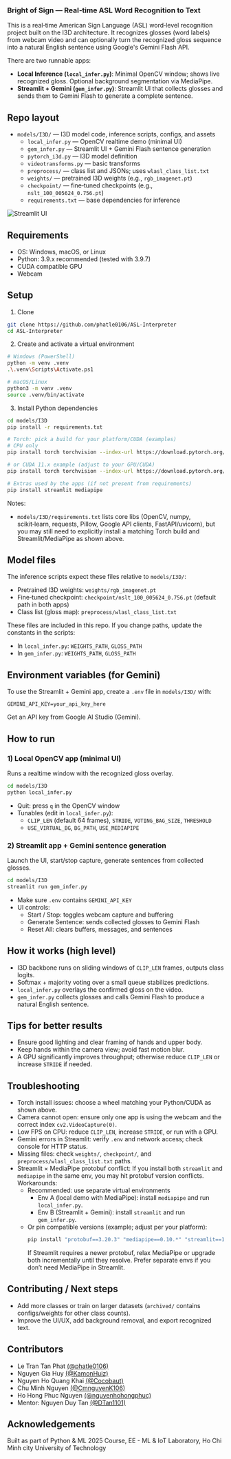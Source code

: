 ### Bright of Sign — Real‑time ASL Word Recognition to Text

This is a real‑time American Sign Language (ASL) word‑level recognition project built on the I3D architecture. It recognizes glosses (word labels) from webcam video and can optionally turn the recognized gloss sequence into a natural English sentence using Google's Gemini Flash API.

There are two runnable apps:
- **Local Inference (`local_infer.py`)**: Minimal OpenCV window; shows live recognized gloss. Optional background segmentation via MediaPipe.
- **Streamlit + Gemini (`gem_infer.py`)**: Streamlit UI that collects glosses and sends them to Gemini Flash to generate a complete sentence.


## Repo layout
- `models/I3D/` — I3D model code, inference scripts, configs, and assets
  - `local_infer.py` — OpenCV realtime demo (minimal UI)
  - `gem_infer.py` — Streamlit UI + Gemini Flash sentence generation
  - `pytorch_i3d.py` — I3D model definition
  - `videotransforms.py` — basic transforms
  - `preprocess/` — class list and JSONs; uses `wlasl_class_list.txt`
  - `weights/` — pretrained I3D weights (e.g., `rgb_imagenet.pt`)
  - `checkpoint/` — fine‑tuned checkpoints (e.g., `nslt_100_005624_0.756.pt`)
  - `requirements.txt` — base dependencies for inference


![Streamlit UI](docs/assets/demo_gif.gif)


## Requirements
- OS: Windows, macOS, or Linux
- Python: 3.9.x recommended (tested with 3.9.7)
- CUDA compatible GPU
- Webcam


## Setup
1) Clone
```bash
git clone https://github.com/phatle0106/ASL-Interpreter
cd ASL-Interpreter
```

2) Create and activate a virtual environment
```bash
# Windows (PowerShell)
python -m venv .venv
.\.venv\Scripts\Activate.ps1

# macOS/Linux
python3 -m venv .venv
source .venv/bin/activate
```

3) Install Python dependencies
```bash
cd models/I3D
pip install -r requirements.txt

# Torch: pick a build for your platform/CUDA (examples)
# CPU only
pip install torch torchvision --index-url https://download.pytorch.org/whl/cpu

# or CUDA 11.x example (adjust to your GPU/CUDA)
pip install torch torchvision --index-url https://download.pytorch.org/whl/cu118

# Extras used by the apps (if not present from requirements)
pip install streamlit mediapipe
```

Notes:
- `models/I3D/requirements.txt` lists core libs (OpenCV, numpy, scikit‑learn, requests, Pillow, Google API clients, FastAPI/uvicorn), but you may still need to explicitly install a matching Torch build and Streamlit/MediaPipe as shown above.


## Model files
The inference scripts expect these files relative to `models/I3D/`:
- Pretrained I3D weights: `weights/rgb_imagenet.pt`
- Fine‑tuned checkpoint: `checkpoint/nslt_100_005624_0.756.pt` (default path in both apps)
- Class list (gloss map): `preprocess/wlasl_class_list.txt`

These files are included in this repo. If you change paths, update the constants in the scripts:
- In `local_infer.py`: `WEIGHTS_PATH`, `GLOSS_PATH`
- In `gem_infer.py`: `WEIGHTS_PATH`, `GLOSS_PATH`


## Environment variables (for Gemini)
To use the Streamlit + Gemini app, create a `.env` file in `models/I3D/` with:
```dotenv
GEMINI_API_KEY=your_api_key_here
```
Get an API key from Google AI Studio (Gemini).


## How to run

### 1) Local OpenCV app (minimal UI)
Runs a realtime window with the recognized gloss overlay.
```bash
cd models/I3D
python local_infer.py
```
- Quit: press `q` in the OpenCV window
- Tunables (edit in `local_infer.py`):
  - `CLIP_LEN` (default 64 frames), `STRIDE`, `VOTING_BAG_SIZE`, `THRESHOLD`
  - `USE_VIRTUAL_BG`, `BG_PATH`, `USE_MEDIAPIPE`

### 2) Streamlit app + Gemini sentence generation
Launch the UI, start/stop capture, generate sentences from collected glosses.
```bash
cd models/I3D
streamlit run gem_infer.py
```
- Make sure `.env` contains `GEMINI_API_KEY`
- UI controls:
  - Start / Stop: toggles webcam capture and buffering
  - Generate Sentence: sends collected glosses to Gemini Flash
  - Reset All: clears buffers, messages, and sentences


## How it works (high level)
- I3D backbone runs on sliding windows of `CLIP_LEN` frames, outputs class logits.
- Softmax + majority voting over a small queue stabilizes predictions.
- `local_infer.py` overlays the confirmed gloss on the video.
- `gem_infer.py` collects glosses and calls Gemini Flash to produce a natural English sentence.


## Tips for better results
- Ensure good lighting and clear framing of hands and upper body.
- Keep hands within the camera view; avoid fast motion blur.
- A GPU significantly improves throughput; otherwise reduce `CLIP_LEN` or increase `STRIDE` if needed.


## Troubleshooting
- Torch install issues: choose a wheel matching your Python/CUDA as shown above.
- Camera cannot open: ensure only one app is using the webcam and the correct index `cv2.VideoCapture(0)`.
- Low FPS on CPU: reduce `CLIP_LEN`, increase `STRIDE`, or run with a GPU.
- Gemini errors in Streamlit: verify `.env` and network access; check console for HTTP status.
- Missing files: check `weights/`, `checkpoint/`, and `preprocess/wlasl_class_list.txt` paths.
 - Streamlit × MediaPipe protobuf conflict: If you install both `streamlit` and `mediapipe` in the same env, you may hit protobuf version conflicts. Workarounds:
   - Recommended: use separate virtual environments
     - Env A (local demo with MediaPipe): install `mediapipe` and run `local_infer.py`.
     - Env B (Streamlit + Gemini): install `streamlit` and run `gem_infer.py`.
   - Or pin compatible versions (example; adjust per your platform):
     ```bash
     pip install "protobuf==3.20.3" "mediapipe==0.10.*" "streamlit==1.32.*"
     ```
     If Streamlit requires a newer protobuf, relax MediaPipe or upgrade both incrementally until they resolve. Prefer separate envs if you don’t need MediaPipe in Streamlit.


## Contributing / Next steps
- Add more classes or train on larger datasets (`archived/` contains configs/weights for other class counts).
- Improve the UI/UX, add background removal, and export recognized text.

## Contributors
- Le Tran Tan Phat [(@phatle0106)](https://github.com/phatle0106)
- Nguyen Gia Huy [(@KamonHuiz)](https://github.com/KamonHuiz)
- Nguyen Ho Quang Khai [(@Cocobaut)](https://github.com/Cocobaut)
- Chu Minh Nguyen [(@CmnguyenK106)](https://github.com/CmnguyenK106)
- Ho Hong Phuc Nguyen [(@nguyenhohongphuc)](https://github.com/nguyenhohongphuc)
- Mentor: Nguyen Duy Tan [(@DTan1101)](https://github.com/DTan1101)


## Acknowledgements
Built as part of Python & ML 2025 Course, EE - ML & IoT Laboratory, Ho Chi Minh city University of Technology
